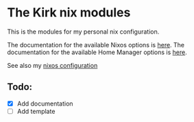 # The Kirk nix modules

This is the modules for my personal nix configuration.

The documentation for the available Nixos options is [here](https://rasmus-kirk.github.io/nix-modules/nixos).
The documentation for the available Home Manager options is [here](https://rasmus-kirk.github.io/nix-modules/home-manager).

See also my [nixos configuration](https://github.com/rasmus-kirk/nix-home-manager)

## Todo: 

- [x] Add documentation
- [ ] Add template
